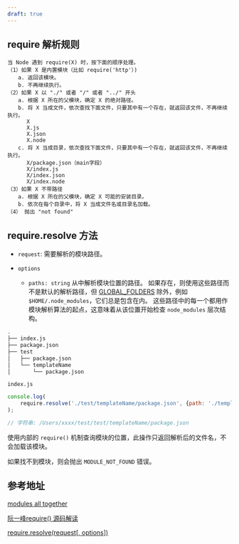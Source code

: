 ```yaml
---
draft: true
---
```

## require 解析规则

```
当 Node 遇到 require(X) 时，按下面的顺序处理。
（1）如果 X 是内置模块（比如 require('http'）)
　　a. 返回该模块。
　　b. 不再继续执行。
（2）如果 X 以 "./" 或者 "/" 或者 "../" 开头
　　a. 根据 X 所在的父模块，确定 X 的绝对路径。
　　b. 将 X 当成文件，依次查找下面文件，只要其中有一个存在，就返回该文件，不再继续执行。
      X
      X.js
      X.json
      X.node
　　c. 将 X 当成目录，依次查找下面文件，只要其中有一个存在，就返回该文件，不再继续执行。
      X/package.json（main字段）
      X/index.js
      X/index.json
      X/index.node
（3）如果 X 不带路径
　　a. 根据 X 所在的父模块，确定 X 可能的安装目录。
　　b. 依次在每个目录中，将 X 当成文件名或目录名加载。
（4） 抛出 "not found"
```

## require.resolve 方法

- `request`: 需要解析的模块路径。

- `options`
  - `paths: string` 从中解析模块位置的路径。 如果存在，则使用这些路径而不是默认的解析路径，但 [GLOBAL_FOLDERS](http://nodejs.cn/api/modules.html#modules_loading_from_the_global_folders) 除外，例如 `$HOME/.node_modules`，它们总是包含在内。 这些路径中的每一个都用作模块解析算法的起点，这意味着从该位置开始检查 `node_modules` 层次结构。

```sh
.
├── index.js
├── package.json
├── test
│   ├── package.json
│   └── templateName
│       └── package.json
```

`index.js`

```js
console.log(
    require.resolve('./test/templateName/package.json', {path: './templateName'})
);

// 字符串: /Users/xxxx/test/test/templateName/package.json
```



使用内部的 `require()` 机制查询模块的位置，此操作只返回解析后的文件名，不会加载该模块。

如果找不到模块，则会抛出 `MODULE_NOT_FOUND` 错误。

## 参考地址

[modules all together](https://nodejs.org/api/modules.html#modules_all_together)

[阮一峰require() 源码解读](http://www.ruanyifeng.com/blog/2015/05/require.html)

[require.resolve(request[, options])](https://nodejs.org/api/modules.html#modules_require_resolve_request_options)

